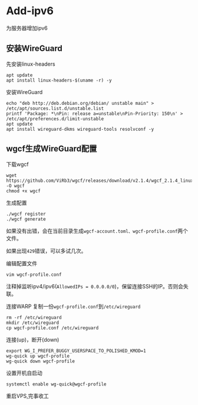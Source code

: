 # Add-ipv6
为服务器增加ipv6
## 安装WireGuard
先安装linux-headers
```
apt update
apt install linux-headers-$(uname -r) -y
```
 
安装WireGuard
```
echo "deb http://deb.debian.org/debian/ unstable main" > /etc/apt/sources.list.d/unstable.list
printf 'Package: *\nPin: release a=unstable\nPin-Priority: 150\n' > /etc/apt/preferences.d/limit-unstable
apt update
apt install wireguard-dkms wireguard-tools resolvconf -y
```
## wgcf生成WireGuard配置

下载wgcf
```
wget https://github.com/ViRb3/wgcf/releases/download/v2.1.4/wgcf_2.1.4_linux_amd64 -O wgcf
chmod +x wgcf
```
生成配置
```
./wgcf register
./wgcf generate
```
如果没有出错，会在当前目录生成`wgcf-account.toml、wgcf-profile.conf`两个文件。

如果出现`429`错误，可以多试几次。

编辑配置文件
```
vim wgcf-profile.conf
```
注释掉监听ipv4/ipv6(`AllowedIPs = 0.0.0.0/0`)，保留连接SSH的IP。否则会失联。

连接WARP
复制一份`wgcf-profile.conf`到`/etc/wireguard`
```
rm -rf /etc/wireguard
mkdir /etc/wireguard
cp wgcf-profile.conf /etc/wireguard
```
连接(up)，断开(down)
```
export WG_I_PREFER_BUGGY_USERSPACE_TO_POLISHED_KMOD=1
wg-quick up wgcf-profile
wg-quick down wgcf-profile
```
设置开机自启动
```
systemctl enable wg-quick@wgcf-profile
```
重启VPS,完事收工


